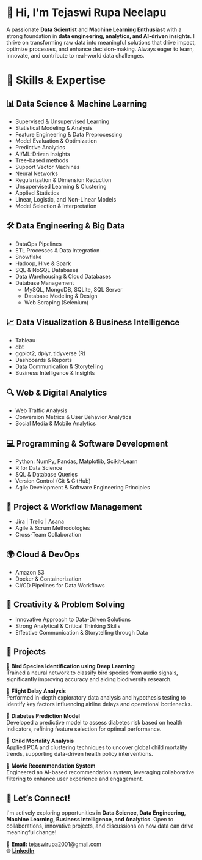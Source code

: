 # 🌟 Hi, I'm Tejaswi Rupa Neelapu

A passionate **Data Scientist** and **Machine Learning Enthusiast** with a strong foundation in **data engineering, analytics, and AI-driven insights**. I thrive on transforming raw data into meaningful solutions that drive impact, optimize processes, and enhance decision-making. Always eager to learn, innovate, and contribute to real-world data challenges.

# 🚀 Skills & Expertise  

## 📊 Data Science & Machine Learning  
- Supervised & Unsupervised Learning  
- Statistical Modeling & Analysis  
- Feature Engineering & Data Preprocessing  
- Model Evaluation & Optimization  
- Predictive Analytics  
- AI/ML-Driven Insights
- Tree-based methods
- Support Vector Machines  
- Neural Networks
- Regularization & Dimension Reduction  
- Unsupervised Learning & Clustering  
- Applied Statistics
- Linear, Logistic, and Non-Linear Models
- Model Selection & Interpretation  

## 🛠️ Data Engineering & Big Data  
- DataOps Pipelines
- ETL Processes & Data Integration  
- Snowflake
- Hadoop, Hive & Spark  
- SQL & NoSQL Databases  
- Data Warehousing & Cloud Databases  
- Database Management  
  - MySQL, MongoDB, SQLite, SQL Server  
  - Database Modeling & Design  
  - Web Scraping (Selenium)  

## 📈 Data Visualization & Business Intelligence  
- Tableau
- dbt
- ggplot2, dplyr, tidyverse (R)  
- Dashboards & Reports  
- Data Communication & Storytelling  
- Business Intelligence & Insights  

## 🔍 Web & Digital Analytics  
- Web Traffic Analysis  
- Conversion Metrics & User Behavior Analytics  
- Social Media & Mobile Analytics  

## 💻 Programming & Software Development  
- Python: NumPy, Pandas, Matplotlib, Scikit-Learn  
- R for Data Science  
- SQL & Database Queries  
- Version Control (Git & GitHub)  
- Agile Development & Software Engineering Principles  

## 📂 Project & Workflow Management  
- Jira | Trello | Asana  
- Agile & Scrum Methodologies  
- Cross-Team Collaboration  

## 🌍 Cloud & DevOps  
- Amazon S3  
- Docker & Containerization  
- CI/CD Pipelines for Data Workflows  

## 🎨 Creativity & Problem Solving  
- Innovative Approach to Data-Driven Solutions  
- Strong Analytical & Critical Thinking Skills  
- Effective Communication & Storytelling through Data

## 🔬 Projects
📌 **Bird Species Identification using Deep Learning**  
Trained a neural network to classify bird species from audio signals, significantly improving accuracy and aiding biodiversity research.

📌 **Flight Delay Analysis**  
Performed in-depth exploratory data analysis and hypothesis testing to identify key factors influencing airline delays and operational bottlenecks.

📌 **Diabetes Prediction Model**  
Developed a predictive model to assess diabetes risk based on health indicators, refining feature selection for optimal performance.

📌 **Child Mortality Analysis**  
Applied PCA and clustering techniques to uncover global child mortality trends, supporting data-driven health policy interventions.

📌 **Movie Recommendation System**  
Engineered an AI-based recommendation system, leveraging collaborative filtering to enhance user experience and engagement.

## 🤝 Let’s Connect!
I'm actively exploring opportunities in **Data Science, Data Engineering, Machine Learning, Business Intelligence, and Analytics**. Open to collaborations, innovative projects, and discussions on how data can drive meaningful change!  

📩 **Email:** tejaswirupa2001@gmail.com  
🌐 **[LinkedIn](https://www.linkedin.com/in/tejaswirupa)**
